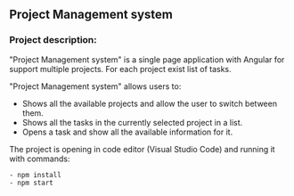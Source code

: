 ## Project Management system 


### Project description:
"Project Management system" is a single page application with Angular for support multiple projects. For each project exist list of tasks.

"Project Management system" allows users to:

- Shows all the available projects and allow the user to switch between them.
- Shows all the tasks in the currently selected project in a list.
- Opens a task and show all the available information for it.
 
The project is opening in code editor (Visual Studio Code) and running it with commands:

    - npm install
    - npm start

